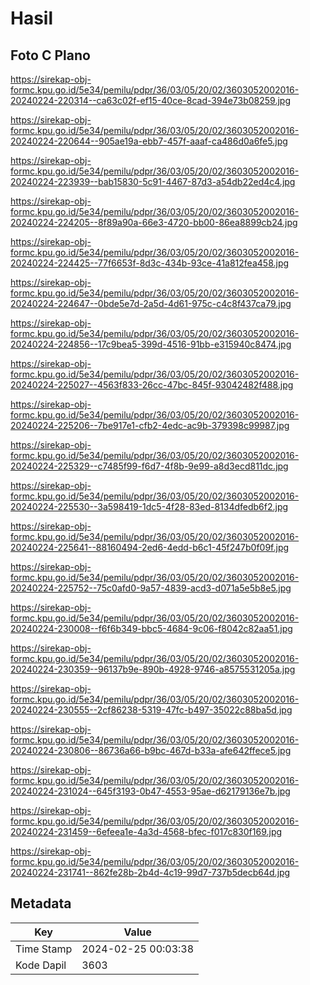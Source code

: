 # Hasil

## Foto C Plano

https://sirekap-obj-formc.kpu.go.id/5e34/pemilu/pdpr/36/03/05/20/02/3603052002016-20240224-220314--ca63c02f-ef15-40ce-8cad-394e73b08259.jpg

https://sirekap-obj-formc.kpu.go.id/5e34/pemilu/pdpr/36/03/05/20/02/3603052002016-20240224-220644--905ae19a-ebb7-457f-aaaf-ca486d0a6fe5.jpg

https://sirekap-obj-formc.kpu.go.id/5e34/pemilu/pdpr/36/03/05/20/02/3603052002016-20240224-223939--bab15830-5c91-4467-87d3-a54db22ed4c4.jpg

https://sirekap-obj-formc.kpu.go.id/5e34/pemilu/pdpr/36/03/05/20/02/3603052002016-20240224-224205--8f89a90a-66e3-4720-bb00-86ea8899cb24.jpg

https://sirekap-obj-formc.kpu.go.id/5e34/pemilu/pdpr/36/03/05/20/02/3603052002016-20240224-224425--77f6653f-8d3c-434b-93ce-41a812fea458.jpg

https://sirekap-obj-formc.kpu.go.id/5e34/pemilu/pdpr/36/03/05/20/02/3603052002016-20240224-224647--0bde5e7d-2a5d-4d61-975c-c4c8f437ca79.jpg

https://sirekap-obj-formc.kpu.go.id/5e34/pemilu/pdpr/36/03/05/20/02/3603052002016-20240224-224856--17c9bea5-399d-4516-91bb-e315940c8474.jpg

https://sirekap-obj-formc.kpu.go.id/5e34/pemilu/pdpr/36/03/05/20/02/3603052002016-20240224-225027--4563f833-26cc-47bc-845f-93042482f488.jpg

https://sirekap-obj-formc.kpu.go.id/5e34/pemilu/pdpr/36/03/05/20/02/3603052002016-20240224-225206--7be917e1-cfb2-4edc-ac9b-379398c99987.jpg

https://sirekap-obj-formc.kpu.go.id/5e34/pemilu/pdpr/36/03/05/20/02/3603052002016-20240224-225329--c7485f99-f6d7-4f8b-9e99-a8d3ecd811dc.jpg

https://sirekap-obj-formc.kpu.go.id/5e34/pemilu/pdpr/36/03/05/20/02/3603052002016-20240224-225530--3a598419-1dc5-4f28-83ed-8134dfedb6f2.jpg

https://sirekap-obj-formc.kpu.go.id/5e34/pemilu/pdpr/36/03/05/20/02/3603052002016-20240224-225641--88160494-2ed6-4edd-b6c1-45f247b0f09f.jpg

https://sirekap-obj-formc.kpu.go.id/5e34/pemilu/pdpr/36/03/05/20/02/3603052002016-20240224-225752--75c0afd0-9a57-4839-acd3-d071a5e5b8e5.jpg

https://sirekap-obj-formc.kpu.go.id/5e34/pemilu/pdpr/36/03/05/20/02/3603052002016-20240224-230008--f6f6b349-bbc5-4684-9c06-f8042c82aa51.jpg

https://sirekap-obj-formc.kpu.go.id/5e34/pemilu/pdpr/36/03/05/20/02/3603052002016-20240224-230359--96137b9e-890b-4928-9746-a8575531205a.jpg

https://sirekap-obj-formc.kpu.go.id/5e34/pemilu/pdpr/36/03/05/20/02/3603052002016-20240224-230555--2cf86238-5319-47fc-b497-35022c88ba5d.jpg

https://sirekap-obj-formc.kpu.go.id/5e34/pemilu/pdpr/36/03/05/20/02/3603052002016-20240224-230806--86736a66-b9bc-467d-b33a-afe642ffece5.jpg

https://sirekap-obj-formc.kpu.go.id/5e34/pemilu/pdpr/36/03/05/20/02/3603052002016-20240224-231024--645f3193-0b47-4553-95ae-d62179136e7b.jpg

https://sirekap-obj-formc.kpu.go.id/5e34/pemilu/pdpr/36/03/05/20/02/3603052002016-20240224-231459--6efeea1e-4a3d-4568-bfec-f017c830f169.jpg

https://sirekap-obj-formc.kpu.go.id/5e34/pemilu/pdpr/36/03/05/20/02/3603052002016-20240224-231741--862fe28b-2b4d-4c19-99d7-737b5decb64d.jpg


## Metadata

| Key        | Value               |
| ---------- | ------------------- |
| Time Stamp | 2024-02-25 00:03:38 |
| Kode Dapil | 3603                |



